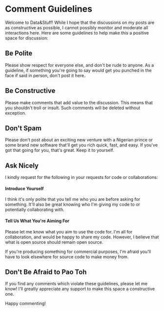 # Comment Guidelines
Welcome to Data&Stuff! While I hope that the discussions on my posts are as constructive as possible, I cannot possibly monitor and moderate all interactions here. Here are some guidelines to help make this a positive space for discussion:

## Be Polite
Please show respect for everyone else, and don't be rude to anyone. As a guideline, if something you're going to say would get you punched in the face if said in person, don't post it here.

## Be Constructive
Please make comments that add value to the discussion. This means that you shouldn't troll or insult. Such comments will be deleted without exception.

## Don't Spam
Please don't post about an exciting new venture with a Nigerian prince or some brand new software that'll get you rich quick, fast, and easy. If you've got that going for you, that's great. Keep it to yourself.

## Ask Nicely
I kindly request for the following in your requests for code or collaborations:

#### Introduce Yourself
I think it's only polite that you tell me who you are before asking for something. It'll also be great knowing who I'm giving my code to or potentially collaborating with.

#### Tell Us What You're Aiming For
Please let me know what you aim to use the code for. I'm all for collaboration, and would be happy to share my code. However, I believe that what is open source should remain open source.

If you're producing something for commercial purposes, I'm afraid you'll have to look elsewhere for source code to make money from.

## Don't Be Afraid to Pao Toh
If you find any comments which violate these guidelines, please let me know! I'll greatly appreciate any support to make this space a constructive one.

Happy commenting!